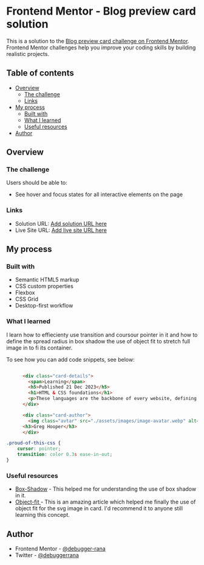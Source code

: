 # Frontend Mentor - Blog preview card solution

This is a solution to the [Blog preview card challenge on Frontend Mentor](https://www.frontendmentor.io/challenges/blog-preview-card-ckPaj01IcS). Frontend Mentor challenges help you improve your coding skills by building realistic projects. 

## Table of contents

- [Overview](#overview)
  - [The challenge](#the-challenge)
  - [Links](#links)
- [My process](#my-process)
  - [Built with](#built-with)
  - [What I learned](#what-i-learned)
  - [Useful resources](#useful-resources)
- [Author](#author)


## Overview

### The challenge

Users should be able to:

- See hover and focus states for all interactive elements on the page


### Links

- Solution URL: [Add solution URL here](https://your-solution-url.com)
- Live Site URL: [Add live site URL here](https://your-live-site-url.com)

## My process

### Built with

- Semantic HTML5 markup
- CSS custom properties
- Flexbox
- CSS Grid
- Desktop-first workflow

### What I learned

I learn how to effiecienty use transition and coursour pointer in it and how to define the spread radius in box shadow the use of object fit to stretch full image in to fi its container.

To see how you can add code snippets, see below:

```html

      <div class="card-details">
        <span>Learning</span>
        <h5>Published 21 Dec 2023</h5>
        <h1>HTML & CSS foundations</h1>
        <p>These languages are the backbone of every website, defining structure, content, and presentation.</p>
      </div>

      <div class="card-author">
        <img class="avtar" src="./assets/images/image-avatar.webp" alt="error">
      <h3>Greg Hooper</h3>
      </div>
```
```css
.proud-of-this-css {
    cursor: pointer;
    transition: color 0.3s ease-in-out;
}
```


### Useful resources

- [Box-Shadow](https://www.w3schools.com/cssref/css3_pr_box-shadow.php) - This helped me for understanding the use of box shadow in it.
- [Object-fit ](https://www.w3schools.com/css/css3_object-fit.asp) - This is an amazing article which helped me finally the use of object fit for the svg image in card. I'd recommend it to anyone still learning this concept.



## Author

- Frontend Mentor - [@debugger-rana](https://www.frontendmentor.io/profile/debugger-rana)
- Twitter - [@debuggerrana](https://twitter.com/debuggerrana)


